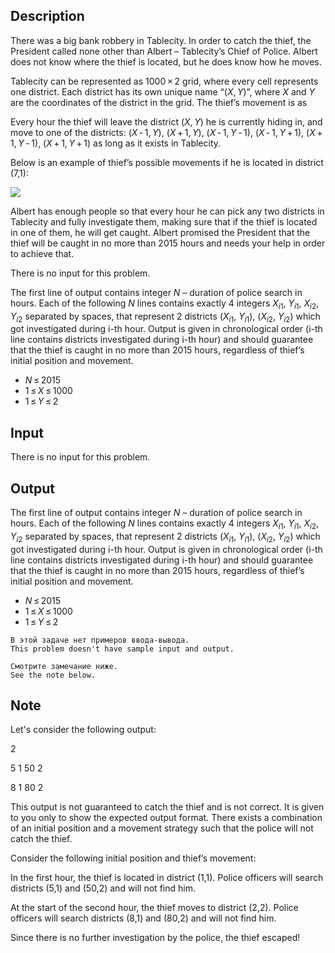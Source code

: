 ## Description

<div><p>There was a big bank robbery in Tablecity. In order to catch the thief, the President called none other than Albert – Tablecity’s Chief of Police. Albert does not know where the thief is located, but he does know how he moves.</p><p>Tablecity can be represented as <span class="tex-span">1000 × 2</span> grid, where every cell represents one district. Each district has its own unique name “<span class="tex-span">(<i>X</i>, <i>Y</i>)</span>”, where <span class="tex-span"><i>X</i></span> and <span class="tex-span"><i>Y</i></span> are the coordinates of the district in the grid. The thief’s movement is as </p><p>Every hour the thief will leave the district <span class="tex-span">(<i>X</i>, <i>Y</i>)</span> he is currently hiding in, and move to one of the districts: <span class="tex-span">(<i>X</i> - 1, <i>Y</i>)</span>, <span class="tex-span">(<i>X</i> + 1, <i>Y</i>)</span>, <span class="tex-span">(<i>X</i> - 1, <i>Y</i> - 1)</span>, <span class="tex-span">(<i>X</i> - 1, <i>Y</i> + 1)</span>, <span class="tex-span">(<i>X</i> + 1, <i>Y</i> - 1)</span>, <span class="tex-span">(<i>X</i> + 1, <i>Y</i> + 1)</span> as long as it exists in Tablecity. </p><p>Below is an example of thief’s possible movements if he is located in district (7,1):</p><p><img class="tex-graphics" src="file://LSscCTtj.png" style="max-width: 100.0%;max-height: 100.0%;"></p><p>Albert has enough people so that <span class="tex-font-style-bf">every hour</span> he can pick any <span class="tex-font-style-bf">two</span> districts in Tablecity and fully investigate them, making sure that if the thief is located in one of them, he will get caught. Albert promised the President that the thief will be caught in <span class="tex-font-style-bf">no more</span> than 2015 hours and needs your help in order to achieve that.</p></div><div class="input-specification"><p>There is no input for this problem. </p></div><div class="output-specification"><p>The first line of output contains integer <span class="tex-span"><i>N</i></span> – duration of police search in hours. Each of the following <span class="tex-span"><i>N</i></span> lines contains exactly 4 integers <span class="tex-span"><i>X</i><sub class="lower-index"><i>i</i>1</sub></span>, <span class="tex-span"><i>Y</i><sub class="lower-index"><i>i</i>1</sub></span>, <span class="tex-span"><i>X</i><sub class="lower-index"><i>i</i>2</sub></span>, <span class="tex-span"><i>Y</i><sub class="lower-index"><i>i</i>2</sub></span> separated by spaces, that represent 2 districts (<span class="tex-span"><i>X</i><sub class="lower-index"><i>i</i>1</sub></span>, <span class="tex-span"><i>Y</i><sub class="lower-index"><i>i</i>1</sub></span>), (<span class="tex-span"><i>X</i><sub class="lower-index"><i>i</i>2</sub></span>, <span class="tex-span"><i>Y</i><sub class="lower-index"><i>i</i>2</sub></span>) which got investigated during i-th hour. Output is given in <span class="tex-font-style-bf">chronological</span> order (i-th line contains districts investigated during i-th hour) and should <span class="tex-font-style-bf">guarantee</span> that the thief is caught in no more than 2015 hours, <span class="tex-font-style-bf">regardless of thief’s initial position and movement</span>.</p><ul> <li> <span class="tex-span"><i>N</i> ≤ 2015</span> </li><li> <span class="tex-span">1 ≤ <i>X</i> ≤ 1000</span> </li><li> <span class="tex-span">1 ≤ <i>Y</i> ≤ 2</span> </li></ul></div>

## Input

<p>There is no input for this problem. </p>

## Output

<p>The first line of output contains integer <span class="tex-span"><i>N</i></span> – duration of police search in hours. Each of the following <span class="tex-span"><i>N</i></span> lines contains exactly 4 integers <span class="tex-span"><i>X</i><sub class="lower-index"><i>i</i>1</sub></span>, <span class="tex-span"><i>Y</i><sub class="lower-index"><i>i</i>1</sub></span>, <span class="tex-span"><i>X</i><sub class="lower-index"><i>i</i>2</sub></span>, <span class="tex-span"><i>Y</i><sub class="lower-index"><i>i</i>2</sub></span> separated by spaces, that represent 2 districts (<span class="tex-span"><i>X</i><sub class="lower-index"><i>i</i>1</sub></span>, <span class="tex-span"><i>Y</i><sub class="lower-index"><i>i</i>1</sub></span>), (<span class="tex-span"><i>X</i><sub class="lower-index"><i>i</i>2</sub></span>, <span class="tex-span"><i>Y</i><sub class="lower-index"><i>i</i>2</sub></span>) which got investigated during i-th hour. Output is given in <span class="tex-font-style-bf">chronological</span> order (i-th line contains districts investigated during i-th hour) and should <span class="tex-font-style-bf">guarantee</span> that the thief is caught in no more than 2015 hours, <span class="tex-font-style-bf">regardless of thief’s initial position and movement</span>.</p><ul> <li> <span class="tex-span"><i>N</i> ≤ 2015</span> </li><li> <span class="tex-span">1 ≤ <i>X</i> ≤ 1000</span> </li><li> <span class="tex-span">1 ≤ <i>Y</i> ≤ 2</span> </li></ul>





```input1
В этой задаче нет примеров ввода-вывода.
This problem doesn't have sample input and output.
```




```output1
Смотрите замечание ниже.
See the note below.
```



## Note

<p>Let's consider the following output:</p><p>2</p><p>5 1 50 2</p><p>8 1 80 2</p><p>This output is not guaranteed to catch the thief and is not correct. It is given to you only to show the expected output format. There exists a combination of an initial position and a movement strategy such that the police will not catch the thief.</p><p>Consider the following initial position and thief’s movement:</p><p>In the first hour, the thief is located in district (1,1). Police officers will search districts (5,1) and (50,2) and will not find him.</p><p>At the start of the second hour, the thief moves to district (2,2). Police officers will search districts (8,1) and (80,2) and will not find him.</p><p>Since there is no further investigation by the police, the thief escaped!</p>
